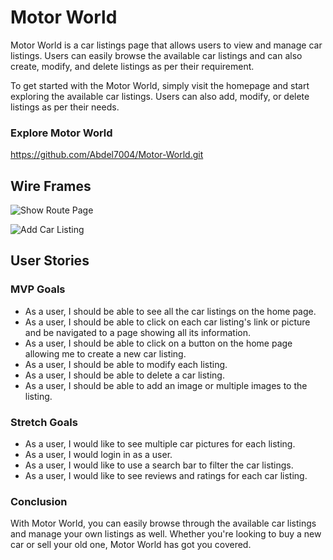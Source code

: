 # Motor World

Motor World is a car listings page that allows users to view and manage car listings. Users can easily browse the available car listings and can also create, modify, and delete listings as per their requirement.

To get started with the Motor World, simply visit the homepage and start exploring the available car listings. Users can also add, modify, or delete listings as per their needs.

### Explore Motor World
https://github.com/Abdel7004/Motor-World.git

## Wire Frames

![Show Route Page](https://imgur.com/TnOghVl.png)

![Add Car Listing](https://imgur.com/0feVbBi.png)

## User Stories

### MVP Goals

- As a user, I should be able to see all the car listings on the home page.
- As a user, I should be able to click on each car listing's link or picture and be navigated to a page showing all its information.
- As a user, I should be able to click on a button on the home page allowing me to create a new car listing.
- As a user, I should be able to modify each listing.
- As a user, I should be able to delete a car listing.
- As a user, I should be able to add an image or multiple images to the listing.

### Stretch Goals

- As a user, I would like to see multiple car pictures for each listing.
- As a user, I would login in as a user.
- As a user, I would like to use a search bar to filter the car listings.
- As a user, I would like to see reviews and ratings for each car listing.

### Conclusion

With Motor World, you can easily browse through the available car listings and manage your own listings as well. Whether you're looking to buy a new car or sell your old one, Motor World has got you covered.